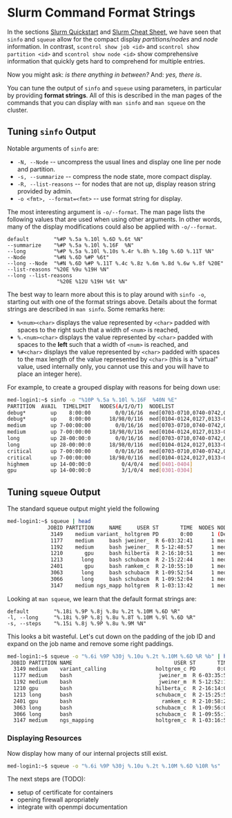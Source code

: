 # Slurm Command Format Strings

In the sections [Slurm Quickstart](quickstart.md) and [Slurm Cheat Sheet](cheat-sheet.md), we have seen that `sinfo` and `squeue` allow for the compact display *partitions/nodes* and *node* information.
In contrast, `scontrol show job <id>` and `scontrol show partition <id>` and `scontrol show node <id>` show comprehensive information that quickly gets hard to comprehend for multiple entries.

Now you might ask: *is there anything in between?*
And: *yes, there is*.

You can tune the output of `sinfo` and `squeue` using parameters, in particular by providing **format strings**.
All of this is described in the man pages of the commands that you can display with `man sinfo` and `man squeue` on the cluster.

## Tuning `sinfo` Output

Notable arguments of `sinfo` are:

- `-N, --Node` -- uncompress the usual lines and display one line per node and partition.
- `-s, --summarize` -- compress the node state, more compact display.
- `-R, --list-reasons` -- for nodes that are not *up*, display reason string provided by admin.
- `-o <fmt>, --format=<fmt>` -- use format string for display.

The most interesting argument is `-o/--format`.
The man page lists the following values that are used when using other arguments.
In other words, many of the display modifications could also be applied with `-o/--format`.

```
default        "%#P %.5a %.10l %.6D %.6t %N"
--summarize    "%#P %.5a %.10l %.16F  %N"
--long         "%#P %.5a %.10l %.10s %.4r %.8h %.10g %.6D %.11T %N"
--Node         "%#N %.6D %#P %6t"
--long --Node  "%#N %.6D %#P %.11T %.4c %.8z %.6m %.8d %.6w %.8f %20E"
--list-reasons "%20E %9u %19H %N"
--long --list-reasons
                "%20E %12U %19H %6t %N"
```

The best way to learn more about this is to play around with `sinfo -o`, starting out with one of the format strings above.
Details about the format strings are described in `man sinfo`.
Some remarks here:

- `%<num><char>` displays the value represented by `<char>` padded with spaces to the right such that a width of `<num>` is reached,
- `%.<num><char>` displays the value represented by `<char>` padded with spaces to the **left** such that a width of `<num>` is reached, and
- `%#<char>` displays the value represented by `<char>` padded with spaces to the max length of the value represented by `<char>` (this is a "virtual" value, used internally only, you cannot use this and you will have to place an integer here).

For example, to create a grouped display with reasons for being down use:

```bash
med-login1:~$ sinfo -o "%10P %.5a %.10l %.16F  %40N %E"
PARTITION  AVAIL  TIMELIMIT   NODES(A/I/O/T)  NODELIST                                 REASON
debug*        up    8:00:00        0/0/16/16  med[0703-0710,0740-0742,0744-0745,0749,0 bogus node
debug*        up    8:00:00      18/98/0/116  med[0104-0124,0127,0133-0148,0151-0164,0 none
medium        up 7-00:00:00        0/0/16/16  med[0703-0710,0740-0742,0744-0745,0749,0 bogus node
medium        up 7-00:00:00      18/98/0/116  med[0104-0124,0127,0133-0148,0151-0164,0 none
long          up 28-00:00:0        0/0/16/16  med[0703-0710,0740-0742,0744-0745,0749,0 bogus node
long          up 28-00:00:0      18/98/0/116  med[0104-0124,0127,0133-0148,0151-0164,0 none
critical      up 7-00:00:00        0/0/16/16  med[0703-0710,0740-0742,0744-0745,0749,0 bogus node
critical      up 7-00:00:00      18/98/0/116  med[0104-0124,0127,0133-0148,0151-0164,0 none
highmem       up 14-00:00:0          0/4/0/4  med[0401-0404]                           none
gpu           up 14-00:00:0          3/1/0/4  med[0301-0304]                           none
```

## Tuning `squeue` Output

The standard squeue output might yield the following

```bash
med-login1:~$ squeue | head
             JOBID PARTITION     NAME     USER ST       TIME  NODES NODELIST(REASON)
              3149    medium variant_ holtgrem PD       0:00      1 (Dependency)
              1177    medium     bash jweiner_  R 6-03:32:41      1 med0127
              1192    medium     bash jweiner_  R 5-12:48:57      1 med0127
              1210       gpu     bash hilberta  R 2-16:10:51      1 med0304
              1213      long     bash schubacm  R 2-15:22:44      1 med0127
              2401       gpu     bash ramkem_c  R 2-10:55:10      1 med0303
              3063      long     bash schubacm  R 1-09:52:54      1 med0127
              3066      long     bash schubacm  R 1-09:52:04      1 med0127
              3147    medium ngs_mapp holtgrem  R 1-03:13:42      1 med0148
```

Looking at `man squeue`, we learn that the default format strings are:

```
default        "%.18i %.9P %.8j %.8u %.2t %.10M %.6D %R"
-l, --long     "%.18i %.9P %.8j %.8u %.8T %.10M %.9l %.6D %R"
-s, --steps    "%.15i %.8j %.9P %.8u %.9M %N"
```

This looks a bit wasteful.
Let's cut down on the padding of the job ID and expand on the job name and remove some right paddings.

```bash
med-login1:~$ squeue -o "%.6i %9P %30j %.10u %.2t %.10M %.6D %R %b" | head
 JOBID PARTITION NAME                                 USER ST       TIME  NODES NODELIST(REASON)
  3149 medium    variant_calling                holtgrem_c PD       0:00      1 (Dependency)
  1177 medium    bash                            jweiner_m  R 6-03:35:55      1 med0127
  1192 medium    bash                            jweiner_m  R 5-12:52:11      1 med0127
  1210 gpu       bash                           hilberta_c  R 2-16:14:05      1 med0304
  1213 long      bash                           schubacm_c  R 2-15:25:58      1 med0127
  2401 gpu       bash                             ramkem_c  R 2-10:58:24      1 med0303
  3063 long      bash                           schubacm_c  R 1-09:56:08      1 med0127
  3066 long      bash                           schubacm_c  R 1-09:55:18      1 med0127
  3147 medium    ngs_mapping                    holtgrem_c  R 1-03:16:56      1 med0148
```

### Displaying Resources

Now display how many of our internal projects still exist.

```bash
med-login1:~$ squeue -o "%.6i %9P %30j %.10u %.2t %.10M %.6D %10R %s" | head
```

The next steps are (TODO):

- setup of certificate for containers
- opening firewall apropriately
- integrate with openmpi documentation